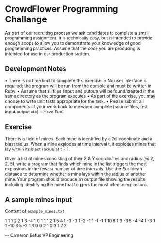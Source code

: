 # CrowdFlower Programming Challange

As part of our recruiting process we ask candidates to complete a small
programming assignment. It is technically easy, but is intended to
provide enough scope to allow you to demonstrate your knowledge of good
programming practices. Assume that the code you are producing is
intended for use in our production system.

## Development Notes

• There is no time limit to complete this exercise.
• No user interface is required; the program will be run from the
console and must be written in Ruby.
• Assume that all files (input and output) will be found/created in the
same directory as the program executes
• As part of the exercise, you may choose to write unit tests
appropriate for the task.
• Please submit all components of your work back to me when complete
(source files, test input/output etc)
• Have Fun!

## Exercise

There is a field of mines. Each mine is identified by a 2d-coordinate
and a blast radius. When a mine explodes at time interval t, it explodes
mines that lay within its blast radius at t + 1.

Given a list of mines consisting of their X & Y coordinates and radius
(ex 2, 2, 5), write a program that finds which mine in the list triggers
the most explosions in the fewest number of time intervals. Use the
Euclidean distance to determine whether a mine lays within the radius of
another mine. Your program should produce an output file showing the
results, including identifying the mine that triggers the most intense
explosions.

## A sample mines input

Content of `example_mines.txt`

1 1 1
2 2 1
3 -4 1
0 1 1
1 2 1
5 4 1
-3 -3 1
-2 -1 1
-1 -1 1
10 6 1
9 -3 5
-4 -4 1
-3 1 1
-10 3 5
-2 1 3
0 0 2
1 0 3
1 7 2

--
Cameron Befus
VP Engineering
